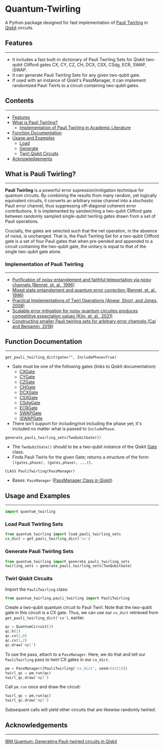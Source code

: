 # Quantum-Twirling
A Python package designed for fast implementation of [Pauli Twirling](/##What-Is-Pauli-Twirling?) in [Qiskit](https://qiskit.org/documentation/) circuits.


## Features
--- 
- It includes a fast built-in dictionary of Pauli Twirling Sets for Qiskit two-qubit Clifford gates CX, CY, CZ, CH, DCX, CSX, CSdg, ECR, SWAP, iSWAP.
- It can generate Pauli Twirling Sets for any given two-qubit gate.
- If used with an instance of Qiskit's PassManager, it can implement randomized Pauli Twirls to a circuit containing two-qubit gates.


## Contents
---
- [Features](/#Features)
- [What is Pauli Twirling?](/#What-is-Pauli-Twirling?)
  - [Implementation of Pauli Twirling in Academic Literature](#/Implementation-of-Pauli-Twirling)
- [Function Documentation](/#Function-Documentation)
- [Usage and Examples](/#Usage-and-Examples)
  - [Load](/#Load-Pauli-Twirling-Sets)
  - [Generate](/#Generate-Pauli-Twirling-Sets)
  - [Twirl Qiskit Circuits](/#Twirl-Qiskit-Circuits)
- [Acknowledgements](/#Acknowledgements)


## What is Pauli Twirling?
---
**Pauli Twirling** is a powerful error supression/mitigation technique for quantum circuits.
By combining the results from many random, yet logically equivalent circuits, it converts an arbitrary noise channel into a *stochastic* Pauli error channel, thus suppressing off-diagonal coherent error contributions. 
It is implemented by sandwiching a two-qubit Clifford gate between randomly sampled single-qubit twirling gates drawn from a set of Pauli operations.

Crucially, the gates are selected such that the net operation, in the absence of noise, is unchanged.
That is, the Pauli Twirling Set for a two-qubit Clifford gate is a set of four Pauli gates that when pre-pended and appended to a circuit containing the two-qubit gate, the unitary is equal to that of the single two-qubit gate alone.

### Implementation of Pauli Twirling
---
- [Purification of noisy entanglement and faithful teleportation via noisy channels (Bennet, et. al., 1996)](https://arxiv.org/abs/quant-ph/9511027)
- [Mixed state entanglement and quantum error correction (Bennet, et. al., 1996)](https://arxiv.org/abs/quant-ph/9604024)
- [Practical Implementations of Twirl Operations (Anwar, Short, and Jones, 2008)](https://arxiv.org/pdf/quant-ph/0409142.pdf)
- [Scalable error mitigation for noisy quantum circuites produces competitive expectation values (Kim, et. al., 2021)](https://www.nature.com/articles/s41567-022-01914-3)
- [Constructing smaller Pauli twirling sets for arbitrary error channels (Cai and Benjamin, 2018)](https://arxiv.org/abs/1807.04973v3)



## Function Documentation
---
`get_pauli_twirling_dict(gate="", IncludePhase=True)`
- Gate must be one of the following gates (links to Qiskit documentation):
  - [CXGate](https://qiskit.org/documentation/stubs/qiskit.circuit.library.CXGate.html)
  - [CYGate](https://qiskit.org/documentation/stubs/qiskit.circuit.library.CYGate.html)
  - [CZGate](https://qiskit.org/documentation/stubs/qiskit.circuit.library.CZGate.html)
  - [CHGate](https://qiskit.org/documentation/stubs/qiskit.circuit.library.CHGate.html)
  - [DCXGate](https://qiskit.org/documentation/stubs/qiskit.circuit.library.DCXGate.html)
  - [CSXGate](https://qiskit.org/documentation/stubs/qiskit.circuit.library.CSXGate.html)
  - [CSdgGate](https://qiskit.org/documentation/stubs/qiskit.circuit.library.CSdgGate.html)
  - [ECRGate](https://qiskit.org/documentation/stubs/qiskit.circuit.library.ECRGate.html)
  - [SWAPGate](https://qiskit.org/documentation/stubs/qiskit.circuit.library.SwapGate.html)
  - [iSWAPGate](https://qiskit.org/documentation/stubs/qiskit.circuit.library.iSwapGate.html)
- There isn't support for including/not including the phase yet; it's included no matter what is passed to `IncludePhase`.

`generate_pauli_twirling_sets(TwoQubitGate())`
- The `TwoQubitGate()` should to be a two-qubit instance of the Qiskit [Gate](https://qiskit.org/documentation/stubs/qiskit.circuit.Gate.html) class.
- Finds Pauli Twirls for the given Gate; returns a structure of the form: `[(gates,phase), (gates,phase), ...)]`.

`CLASS PauliTwirling(PassManager)`
-  Bases: `PassManager` ([PassManager Class in Qiskit](https://qiskit.org/documentation/stubs/qiskit.transpiler.PassManager.html))


## Usage and Examples
---

```python
import quantum_twirling
```

### Load Pauli Twirling Sets
```python
from quantum_twirling import load_pauli_twirling_sets
cx_dict = get_pauli_twirling_dict('cx')
```

### Generate Pauli Twirling Sets
```python
from quantum_twirling import generate_pauli_twirling_sets
twirling_sets = generate_pauli_twirling_sets(TwoQubitGate)
```

### Twirl Qiskit Circuits
Import the `PauliTwirling` class:
```python
from quantum_twirling.pauli_twirling import PauliTwirling
```
Create a two-qubit quantum circuit to Pauli Twirl.
Note that the two-qubit gate in this circuit is a CX gate. 
Thus, we can use our `cx_dict` retrieved from `get_pauli_twirling_dict('cx')`, earlier.
```python
qc = QuantumCircuit(3)
qc.h(1)
qc.cx(1,0)
qc.cx(1,2)
qc.draw('mpl')
```
To use the pass, attach to a `PassManager`. 
Here, we do that and tell our `PauliTwirling` pass to twirl CX gates in our `cx_dict`.
```python
pm = PassManager([PauliTwirling('cx_dict', seed=54321)])
twirl_qc = pm.run(qc)
twirl_qc.draw('mpl')
```
Call `pm.run` once and draw the circuit:
```python
twirl_qc = pm.run(qc)
twirl_qc.draw('mpl')
```
Subsequent calls will yield other circuits that are likewise randomly twirled.


## Acknowledgements
---
[IBM Quantum: Generating Pauli-twirled circuits in Qiskit](https://quantum-enablement.org/posts/2023/2023-02-02-pauli_twirling.html)



